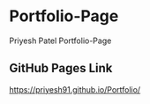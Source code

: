 # Portfolio-Page
Priyesh Patel Portfolio-Page
## GitHub Pages Link
https://priyesh91.github.io/Portfolio/
